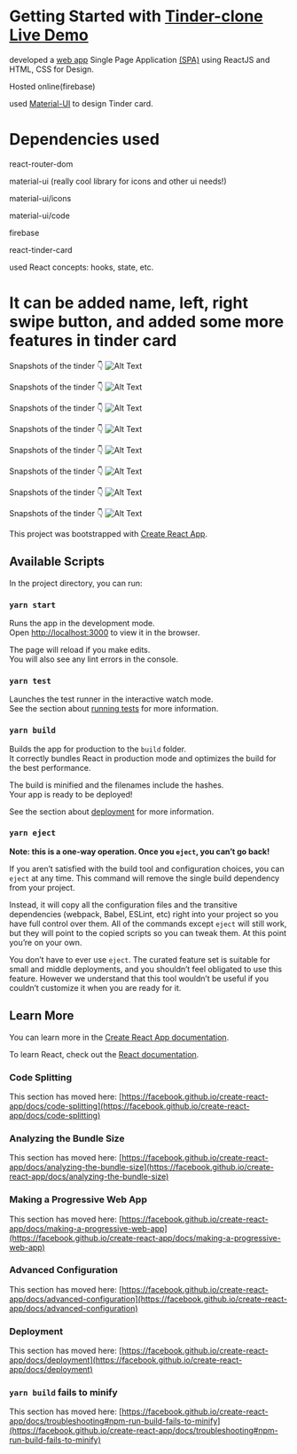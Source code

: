 # Getting Started with  [Tinder-clone Live Demo](https://tinder-clone-50401.web.app)

developed a [web app](https://tinder-clone-50401.web.app) Single Page Application [(SPA)](https://en.wikipedia.org/wiki/Single-page_application) using ReactJS and HTML, CSS for Design.

Hosted online(firebase)

used [Material-UI](https://material-ui.com/) to design Tinder card.


# Dependencies used

react-router-dom

material-ui (really cool library for icons and other ui needs!)

material-ui/icons

material-ui/code

firebase

react-tinder-card


used React concepts: hooks, state, etc.

# It can be added name, left, right swipe button, and added some more features in tinder card


Snapshots of the tinder 👇
![Alt Text](Screenshot%20(282).png?raw=true "Title")

Snapshots of the tinder 👇
![Alt Text](Screenshot%20(283).png?raw=true "Title")

Snapshots of the tinder 👇
![Alt Text](Screenshot%20(290).png?raw=true "Title")


Snapshots of the tinder 👇
![Alt Text](Screenshot%20(284).png?raw=true "Title")

Snapshots of the tinder 👇
![Alt Text](Screenshot%20(285).png?raw=true "Title")

Snapshots of the tinder 👇
![Alt Text](Screenshot%20(286).png?raw=true "Title")

Snapshots of the tinder 👇
![Alt Text](Screenshot%20(287).png?raw=true "Title")

Snapshots of the tinder 👇
![Alt Text](Screenshot%20(288).png?raw=true "Title")


This project was bootstrapped with [Create React App](https://github.com/facebook/create-react-app).

## Available Scripts

In the project directory, you can run:

### `yarn start`

Runs the app in the development mode.\
Open [http://localhost:3000](http://localhost:3000) to view it in the browser.

The page will reload if you make edits.\
You will also see any lint errors in the console.

### `yarn test`

Launches the test runner in the interactive watch mode.\
See the section about [running tests](https://facebook.github.io/create-react-app/docs/running-tests) for more information.

### `yarn build`

Builds the app for production to the `build` folder.\
It correctly bundles React in production mode and optimizes the build for the best performance.

The build is minified and the filenames include the hashes.\
Your app is ready to be deployed!

See the section about [deployment](https://facebook.github.io/create-react-app/docs/deployment) for more information.

### `yarn eject`

**Note: this is a one-way operation. Once you `eject`, you can’t go back!**

If you aren’t satisfied with the build tool and configuration choices, you can `eject` at any time. This command will remove the single build dependency from your project.

Instead, it will copy all the configuration files and the transitive dependencies (webpack, Babel, ESLint, etc) right into your project so you have full control over them. All of the commands except `eject` will still work, but they will point to the copied scripts so you can tweak them. At this point you’re on your own.

You don’t have to ever use `eject`. The curated feature set is suitable for small and middle deployments, and you shouldn’t feel obligated to use this feature. However we understand that this tool wouldn’t be useful if you couldn’t customize it when you are ready for it.

## Learn More

You can learn more in the [Create React App documentation](https://facebook.github.io/create-react-app/docs/getting-started).

To learn React, check out the [React documentation](https://reactjs.org/).

### Code Splitting

This section has moved here: [https://facebook.github.io/create-react-app/docs/code-splitting](https://facebook.github.io/create-react-app/docs/code-splitting)

### Analyzing the Bundle Size

This section has moved here: [https://facebook.github.io/create-react-app/docs/analyzing-the-bundle-size](https://facebook.github.io/create-react-app/docs/analyzing-the-bundle-size)

### Making a Progressive Web App

This section has moved here: [https://facebook.github.io/create-react-app/docs/making-a-progressive-web-app](https://facebook.github.io/create-react-app/docs/making-a-progressive-web-app)

### Advanced Configuration

This section has moved here: [https://facebook.github.io/create-react-app/docs/advanced-configuration](https://facebook.github.io/create-react-app/docs/advanced-configuration)

### Deployment

This section has moved here: [https://facebook.github.io/create-react-app/docs/deployment](https://facebook.github.io/create-react-app/docs/deployment)

### `yarn build` fails to minify

This section has moved here: [https://facebook.github.io/create-react-app/docs/troubleshooting#npm-run-build-fails-to-minify](https://facebook.github.io/create-react-app/docs/troubleshooting#npm-run-build-fails-to-minify)
